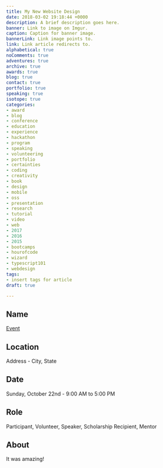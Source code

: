 ```yaml
---
title: My New Website Design
date: 2018-03-02 19:18:44 +0000
description: A brief description goes here.
banner: Link to image on Imgur.
caption: Caption for banner image.
bannerLink: Link image points to.
link: Link article redirects to.
alphabetical: true
noComments: true
adventures: true
archive: true
awards: true
blog: true
contact: true
portfolio: true
speaking: true
isotope: true
categories:
- award
- blog
- conference
- education
- experience
- hackathon
- program
- speaking
- volunteering
- portfolio
- certainties
- coding
- creativity
- book
- design
- mobile
- oss
- presentation
- research
- tutorial
- video
- web
- 2017
- 2016
- 2015
- bootcamps
- hourofcode
- wizard
- typescript101
- webdesign
tags:
- insert tags for article
draft: true

---
```


## Name

[Event](//google.com)

## Location

Address - City, State

## Date

Sunday, October 22nd - 9:00 AM to 5:00 PM

## Role

Participant, Volunteer, Speaker, Scholarship Recipient, Mentor

## About

It was amazing!
